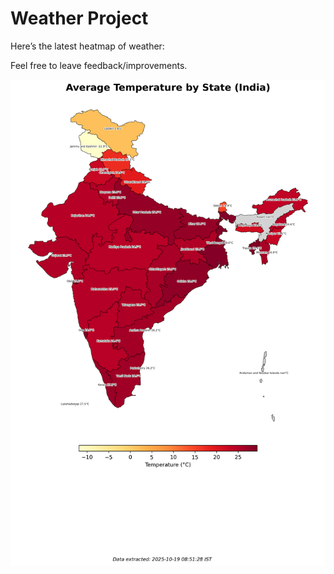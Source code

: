 # Weather Project

Here’s the latest heatmap of weather:

Feel free to leave feedback/improvements.

![India Heatmap](docs/assets/india_heatmap.png?v=F4593A)
